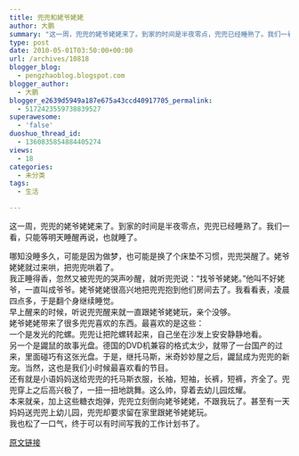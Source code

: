 ```yaml
---
title: 兜兜和姥爷姥姥
author: 大鹏
summary: "这一周，兜兜的姥爷姥姥来了。到家的时间是半夜零点，兜兜已经睡熟了。我们一看，只能等明天睡醒再说，也就睡了。"
type: post
date: 2010-05-01T03:50:00+00:00
url: /archives/10818
blogger_blog:
  - pengzhaoblog.blogspot.com
blogger_author:
  - 大鹏
blogger_e2639d5949a187e675a43ccd40917705_permalink:
  - 5172423559738839527
superawesome:
  - 'false'
duoshuo_thread_id:
  - 1360835854884405274
views:
  - 18
categories:
  - 未分类
tags:
  - 生活

---
```

这一周，兜兜的姥爷姥姥来了。到家的时间是半夜零点，兜兜已经睡熟了。我们一看，只能等明天睡醒再说，也就睡了。

<div>
</div>

<div>
  哪知没睡多久，可能是因为做梦，也可能是换了个床垫不习惯，兜兜哭醒了。姥爷姥姥就过来哄，把兜兜哄着了。
</div>

<div>
</div>

<div>
  我正睡得香，忽然又被兜兜的哭声吵醒，就听兜兜说：“找爷爷姥姥。”他叫不好姥爷，一直叫成爷爷。姥爷姥姥很高兴地把兜兜抱到他们房间去了。我看看表，凌晨四点多，于是翻个身继续睡觉。
</div>

<div>
</div>

<div>
  早上醒来的时候，听说兜兜醒来就一直跟姥爷姥姥玩，亲个没够。
</div>

<div>
</div>

<div>
  姥爷姥姥带来了很多兜兜喜欢的东西。最喜欢的是这些：
</div>

<div>
</div>

<div>
  一个是发光的陀螺。兜兜让把陀螺转起来，自己坐在沙发上安安静静地看。
</div>

<div>
</div>

<div>
  另一个是鼹鼠的故事光盘。德国的DVD机兼容的格式太少，就带了一台国产的过来，里面碰巧有这张光盘。于是，继托马斯，米奇妙妙屋之后，鼹鼠成为兜兜的新宠。当然，这也是我们小时候最喜欢看的节目。
</div>

<div>
</div>

<div>
  还有就是小语妈妈送给兜兜的托马斯衣服，长袖，短袖，长裤，短裤，齐全了。兜兜穿上之后高兴极了，一扭一扭地跳舞。这么帅，穿着去幼儿园炫耀。
</div>

<div>
</div>

<div>
  本来就亲，加上这些糖衣炮弹，兜兜立刻倒向姥爷姥姥，不跟我玩了。甚至有一天妈妈送兜兜上幼儿园，兜兜却要求留在家里跟姥爷姥姥玩。
</div>

<div>
</div>

<div>
  我也松了一口气，终于可以有时间写我的工作计划书了。
</div>

[原文链接](http://dapengde.com/archives/10818)

